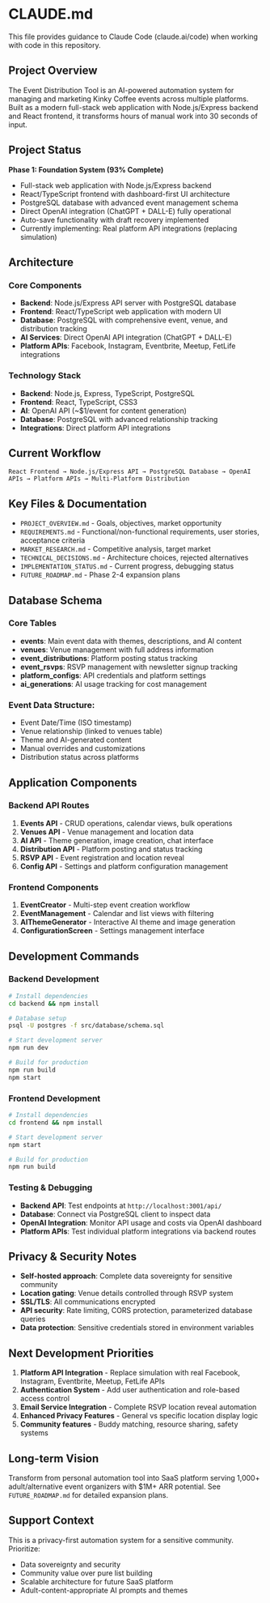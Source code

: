 # CLAUDE.md

This file provides guidance to Claude Code (claude.ai/code) when working with code in this repository.

## Project Overview

The Event Distribution Tool is an AI-powered automation system for managing and marketing Kinky Coffee events across multiple platforms. Built as a modern full-stack web application with Node.js/Express backend and React frontend, it transforms hours of manual work into 30 seconds of input.

## Project Status

**Phase 1: Foundation System (93% Complete)**
- Full-stack web application with Node.js/Express backend
- React/TypeScript frontend with dashboard-first UI architecture
- PostgreSQL database with advanced event management schema
- Direct OpenAI integration (ChatGPT + DALL-E) fully operational
- Auto-save functionality with draft recovery implemented
- Currently implementing: Real platform API integrations (replacing simulation)

## Architecture

### Core Components
- **Backend**: Node.js/Express API server with PostgreSQL database
- **Frontend**: React/TypeScript web application with modern UI
- **Database**: PostgreSQL with comprehensive event, venue, and distribution tracking
- **AI Services**: Direct OpenAI API integration (ChatGPT + DALL-E)
- **Platform APIs**: Facebook, Instagram, Eventbrite, Meetup, FetLife integrations

### Technology Stack
- **Backend**: Node.js, Express, TypeScript, PostgreSQL
- **Frontend**: React, TypeScript, CSS3
- **AI**: OpenAI API (~$1/event for content generation)
- **Database**: PostgreSQL with advanced relationship tracking
- **Integrations**: Direct platform API integrations

## Current Workflow
```
React Frontend → Node.js/Express API → PostgreSQL Database → OpenAI APIs → Platform APIs → Multi-Platform Distribution
```

## Key Files & Documentation

- `PROJECT_OVERVIEW.md` - Goals, objectives, market opportunity
- `REQUIREMENTS.md` - Functional/non-functional requirements, user stories, acceptance criteria
- `MARKET_RESEARCH.md` - Competitive analysis, target market
- `TECHNICAL_DECISIONS.md` - Architecture choices, rejected alternatives
- `IMPLEMENTATION_STATUS.md` - Current progress, debugging status  
- `FUTURE_ROADMAP.md` - Phase 2-4 expansion plans

## Database Schema

### Core Tables
- **events**: Main event data with themes, descriptions, and AI content
- **venues**: Venue management with full address information
- **event_distributions**: Platform posting status tracking
- **event_rsvps**: RSVP management with newsletter signup tracking
- **platform_configs**: API credentials and platform settings
- **ai_generations**: AI usage tracking for cost management

### Event Data Structure:
- Event Date/Time (ISO timestamp)
- Venue relationship (linked to venues table)
- Theme and AI-generated content
- Manual overrides and customizations
- Distribution status across platforms

## Application Components

### Backend API Routes
1. **Events API** - CRUD operations, calendar views, bulk operations
2. **Venues API** - Venue management and location data
3. **AI API** - Theme generation, image creation, chat interface
4. **Distribution API** - Platform posting and status tracking
5. **RSVP API** - Event registration and location reveal
6. **Config API** - Settings and platform configuration management

### Frontend Components
1. **EventCreator** - Multi-step event creation workflow
2. **EventManagement** - Calendar and list views with filtering
3. **AIThemeGenerator** - Interactive AI theme and image generation
4. **ConfigurationScreen** - Settings management interface

## Development Commands

### Backend Development
```bash
# Install dependencies
cd backend && npm install

# Database setup
psql -U postgres -f src/database/schema.sql

# Start development server
npm run dev

# Build for production
npm run build
npm start
```

### Frontend Development
```bash
# Install dependencies
cd frontend && npm install

# Start development server
npm start

# Build for production
npm run build
```

### Testing & Debugging
- **Backend API**: Test endpoints at `http://localhost:3001/api/`
- **Database**: Connect via PostgreSQL client to inspect data
- **OpenAI Integration**: Monitor API usage and costs via OpenAI dashboard
- **Platform APIs**: Test individual platform integrations via backend routes

## Privacy & Security Notes

- **Self-hosted approach**: Complete data sovereignty for sensitive community
- **Location gating**: Venue details controlled through RSVP system
- **SSL/TLS**: All communications encrypted
- **API security**: Rate limiting, CORS protection, parameterized database queries
- **Data protection**: Sensitive credentials stored in environment variables

## Next Development Priorities

1. **Platform API Integration** - Replace simulation with real Facebook, Instagram, Eventbrite, Meetup, FetLife APIs
2. **Authentication System** - Add user authentication and role-based access control
3. **Email Service Integration** - Complete RSVP location reveal automation
4. **Enhanced Privacy Features** - General vs specific location display logic
5. **Community features** - Buddy matching, resource sharing, safety systems

## Long-term Vision

Transform from personal automation tool into SaaS platform serving 1,000+ adult/alternative event organizers with $1M+ ARR potential. See `FUTURE_ROADMAP.md` for detailed expansion plans.

## Support Context

This is a privacy-first automation system for a sensitive community. Prioritize:
- Data sovereignty and security
- Community value over pure list building  
- Scalable architecture for future SaaS platform
- Adult-content-appropriate AI prompts and themes